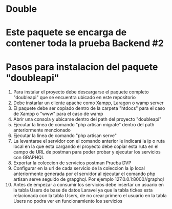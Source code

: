 # Double
# Este paquete se encarga de contener toda la prueba Backend #2
# Pasos para instalacion del paquete "doubleapi"
1. Para instalar el proyecto debe descargarse el paquete completo "doubleapi" que se encuentra ubicado en este repositorio
2. Debe instarlar un cliente apache como Xampp, Laragon o wamp server
3. El paquete debe ser copiado dentro de la carpeta "htdocs" para el caso de Xampp o "www" para el caso de wamp
4. Abrir una consola y ubicarse dentro del path del proyecto "doubleapi"
6. Ejecutar la linea de comando "php artisan migrate" dentro del path anteriormente mencionado
7. Ejecutar la linea de comando "php artisan serve"
8. La levantarse el servidor con el comando anterior le indicará la ip o ruta local en la que esta cargando el proyecto debe copiar esta ruta en el campo de URL de postman para poder probar y ejecutar los servicios con GRAPHQL
9. Exportar la coleccion de servicios postman Prueba DVP
10. Configurar en la url de cada servicio de la coleccion la ip local anteriormente generada por el servidor al ejecutar el comando php artisan serve seguido de grapghql. Por ejemplo 127.0.0.1:8000//graphql
11. Antes de empezar a consumir los servicios debe insertar un usuario en la tabla Users de base de datos Laravel ya que la tabla tickes esta relacionada con la tabla Users, de no crear primero el usuario en la tabla Users no podra ver en funcionamiento los servicios
